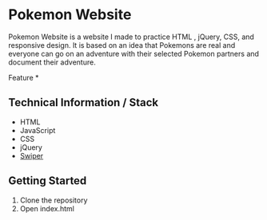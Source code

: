 # Pokemon Website




Pokemon Website is a website I made to practice HTML , jQuery, CSS, and responsive design. It is based on an idea that Pokemons are real and everyone can go on an adventure with their selected Pokemon partners and document their adventure.

Feature
* 

## Technical Information / Stack
* HTML
* JavaScript
* CSS
* jQuery
* [Swiper](https://idangero.us/swiper/)

## Getting Started
1) Clone the repository
2) Open index.html